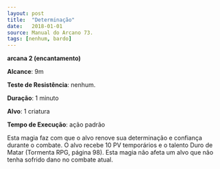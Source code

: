 ```yaml
---
layout: post
title:  "Determinação"
date:   2018-01-01
source: Manual do Arcano 73.
tags: [nenhum, bardo]
---
```


**arcana 2 (encantamento)**

**Alcance**: 9m

**Teste de Resistência**: nenhum.

**Duração**: 1 minuto

**Alvo**: 1 criatura

**Tempo de Execução**: ação padrão

Esta magia faz com que o alvo renove sua determinação e confiança durante o combate. O alvo recebe 10 PV temporários e o talento Duro de Matar (Tormenta RPG, página 98). Esta magia não afeta um alvo que não tenha sofrido dano no combate atual.
